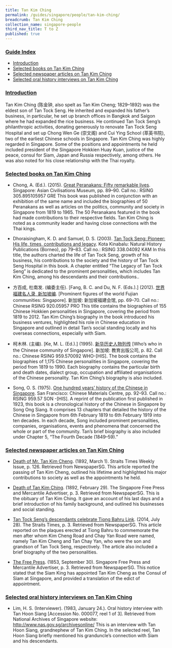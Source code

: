 ```yaml
---
title: Tan Kim Ching
permalink: /guides/singapore/people/tan-kim-ching/
breadcrumb: Tan Kim Ching
collection_name: singapore-people
third_nav_title: T to Z
published: true
---
```



### <u>Guide Index</u>

* [Introduction](#introduction)
* [Selected books on Tan Kim Ching](#selected-books-on-tan-kim-ching)
* [Selected newspaper articles on Tan Kim Ching](#selected-newspaper-articles-on-tan-kim-ching)
* [Selected oral history interviews on Tan Kim Ching](#selected-oral-history-interviews-on-tan-kim-ching)

### <u>Introduction</u>

Tan Kim Ching (陈金钟, also spelt as Tan Kim Cheng; 1829–1892) was the eldest son of Tan Tock Seng. He inherited and expanded his father’s business, in particular, he set up branch offices in Bangkok and Saigon where he had expanded the rice business. He continued Tan Tock Seng’s philanthropic activities, donating generously to renovate Tan Tock Seng Hospital and set up Chong Wen Ge (崇文阁) and Cui Ying School (萃英书院), two of the earliest Chinese schools in Singapore. Tan Kim Ching was highly regarded in Singapore. Some of the positions and appointments he held included president of the Singapore Hokkien Huay Kuan, justice of the peace, consul for Siam, Japan and Russia respectively, among others. He was also noted for his close relationship with the Thai royalty.


### <u>Selected books on Tan Kim Ching</u>

* Chong, A. (Ed.). (2015). [Great Peranakans: Fifty remarkable lives](http://eservice.nlb.gov.sg/item_holding_s.aspx?bid=201273828). Singapore: Asian Civilisations Museum, pp. 89–90.
Call no.: RSING 305.895105957 GRE
This book was published in conjunction with an exhibition of the same name and included the biographies of 50 Peranakans as well as articles on the politics, community and society in Singapore from 1819 to 1965. The 50 Peranakans featured in the book had made contributions to their respective fields. Tan Kim Ching is noted as a community leader and having close connections with the Thai kings.


* Dhoraisingham, K. D. and Samuel, D. S. (2003). [Tan Tock Seng: Pioneer: His life, times, contributions and legacy](http://eservice.nlb.gov.sg/item_holding_s.aspx?bid=12266771). Kota Kinabalu: Natural History Publications (Borneo), pp 79–83.
Call no.: RSING 338.04092 KAM
In this title, the authors charted the life of Tan Tock Seng, growth of his business, his contributions to the society and the history of Tan Tock Seng Hospital in this book. A chapter entitled “The Legacy of Tan Tock Seng” is dedicated to the prominent personalities, which includes Tan Kim Ching, among his descendants and their contributions..


* 方百成, 杜南发. (编委主任). [Fang, B. C. and Du, N. F. (Eds.).] (2012). [世界福建名人录, 新加坡编](http://eservice.nlb.gov.sg/item_holding_s.aspx?bid=200125706). [Prominent figures of the world Fujian communities: Singapore]. 新加坡: 新加坡福建会馆, pp. 69–70.
Call no.: Chinese RSING 920.05957 PRO
This title contains the biographies of 155 Chinese Hokkien personalities in Singapore, covering the period from 1819 to 2012. Tan Kim Ching’s biography in the book introduced his business ventures, highlighted his role in Chinese education in Singapore and outlined in detail Tan’s social standing locally and his overseas connections, especially with Siam.


* 柯木林. (主编). [Ke, M. L. (Ed.).] (1995). [新华历史人物列传](http://eservice.nlb.gov.sg/item_holding_s.aspx?bid=84500628) [Who’s who in the Chinese community of Singapore]. 新加坡: 教育出版公司, p. 82.
Call no.: Chinese RSING 959.570092 WHO-\[HIS\].
The book contains the biographies of 1,175 Chinese personalities in Singapore, covering the period from 1819 to 1990. Each biography contains the particular birth and death dates, dialect group, occupation and affiliated organisations of the Chinese personality. Tan Kim Ching’s biography is also included.


* Song, O. S. (1975). [One hundred years’ history of the Chinese in Singapore](http://eservice.nlb.gov.sg/item_holding_s.aspx?bid=4157838). San Francisco: Chinese Materials Centre, pp. 92–93.
Call no.: RSING 959.57 SON -\[HIS\].
A reprint of the publication first published in 1923, this book is a chronological history of the Chinese in Singapore by Song Ong Siang. It comprises 13 chapters that detailed the history of the Chinese in Singapore from 6th February 1819 to 6th February 1919 into ten decades. In each decade, Song included prominent personalities, companies, organisations, events and phenomena that concerned the whole or part of the community. Tan’s brief biography is also included under Chapter 5, “The Fourth Decade (1849–59).”


### <u>Selected newspaper articles on Tan Kim Ching</u>

* [Death of Mr. Tan Kim Cheng](http://eresources.nlb.gov.sg/newspapers/Digitised/Article/stweekly18920301-1.2.43). (1892, March 1). Straits Times Weekly Issue, p. 126. Retrieved from NewspaperSG.
This article reported the passing of Tan Kim Cheng, outlined his lifetime and highlighted his major contributions to society as well as the appointments he held.


* [Death of Tan Kim Ching](http://eresources.nlb.gov.sg/newspapers/Digitised/Article/singfreepressb18920229-1.2.12). (1892, February 29). The Singapore Free Press and Mercantile Advertiser, p. 3. Retrieved from NewspaperSG.
This is the obituary of Tan Kim Ching. It gave an account of his last days and a brief introduction of his family background, and outlined his businesses and social standing.


* [Tan Tock Seng’s descendants celebrate Tiong Bahru Link](http://eresources.nlb.gov.sg/newspapers/Digitised/Article/straitstimes20140728-1.2.26.6). (2014, July 28). The Straits Times, p. 3. Retrieved from NewspaperSG.
This article reported on the plaques erected at Tiong Bahru to commemorate the men after whom Kim Cheng Road and Chay Yan Road were named, namely Tan Kim Cheng and Tan Chay Yan, who were the son and grandson of Tan Tock Seng, respectively. The article also included a brief biography of the two personalities.


* [The Free Press](http://eresources.nlb.gov.sg/newspapers/Digitised/Article/singfreepressa18530930-1.2.8). (1853, September 30). Singapore Free Press and Mercantile Advertiser, p. 3. Retrieved from NewspaperSG.
This notice stated that the Siam King has appointed Tan Kim Cheng as the Consul of Siam at Singapore, and provided a translation of the edict of appointment.


### <u>Selected oral history interviews on Tan Kim Ching</u>

* Lim, H. S. (Interviewer). (1983, January 24.). Oral history interview with Tan Hoon Siang [Accession No. 000077, reel 1 of 3]. Retrieved from National Archives of Singapore website: http://www.nas.gov.sg/archivesonline/
This is an interview with Tan Hoon Siang, grandnephew of Tan Kim Ching. In the selected reel, Tan Hoon Siang briefly mentioned his granduncle’s connection with Siam and his descendants.
